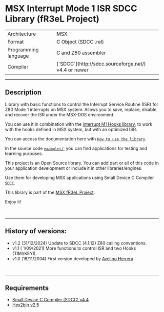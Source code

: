 # MSX Interrupt Mode 1 ISR SDCC Library (fR3eL Project)

<table>
<tr><td>Architecture</td><td>MSX</td></tr>
<tr><td>Format</td><td>C Object (SDCC .rel)</td></tr>
<tr><td>Programming language</td><td>C and Z80 assembler</td></tr>
<tr><td>Compiler</td><td>[`SDCC`](http://sdcc.sourceforge.net/) v4.4 or newer</td></tr>
</table>

---

## Description

Library with basic functions to control the Interrupt Service Routine (ISR) for Z80 Mode 1 interrupts on MSX system.
Allows you to save, replace, disable and recover the ISR under the MSX-DOS environment.

You can use it in combination with the [Interrupt M1 Hooks library](../Hooks), to work with the hooks defined in MSX system, but with an optimized ISR.

You can access the documentation here with [`How to use the library`](docs/HOWTO.md).

In the source code [`examples/`](examples/), you can find applications for testing and learning purposes.

This project is an Open Source library. 
You can add part or all of this code in your application development or include it in other libraries/engines.

Use them for developing MSX applications using Small Device C Compiler [`SDCC`](http://sdcc.sourceforge.net/).

This library is part of the [MSX fR3eL Project](https://github.com/mvac7/SDCC_MSX_fR3eL).

Enjoy it!

<br/>

---

## History of versions:
- v1.2 (31/12/2024) Update to SDCC (4.1.12) Z80 calling conventions.
- v1.1 ( 1/09/2021) More functions to control ISR and two Hooks (TIMI/KEYI).
- v1.0 (16/11/2004) First version developed by [Avelino Herrera](http://msx.avelinoherrera.com/index_es.html#sdccmsxdos)

<br/>

---

## Requirements

- [Small Device C Compiler (SDCC) v4.4](http://sdcc.sourceforge.net/)
- [Hex2bin v2.5](http://hex2bin.sourceforge.net/)